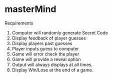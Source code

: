# masterMind

Requirements
1. Computer will randomly generate Secret Code
2. Display feedback of player guesses
3. Display players past guesses
4. Player inputs guess to computer
5. Game will error check the player
6. Game will provide a reveal option
7. Output will always displays at all times. 
8. Display Win/Lose at the end of a game.
